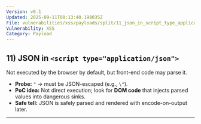 ```yaml
---
Version: v0.1
Updated: 2025-09-11T08:13:40.198035Z
File: vulnerabilities/xss/payloads/split/11_json_in_script_type_application_json.md
Vulnerability: XSS
Category: Payload
---
```

## 11) **JSON in `<script type="application/json">`**
Not executed by the browser by default, but front-end code may parse it.

- **Probe:** `"` → must be JSON-escaped (e.g., `\"`).
- **PoC idea:** Not direct execution; look for **DOM code** that injects parsed values into dangerous sinks.
- **Safe tell:** JSON is safely parsed and rendered with encode-on-output later.

---